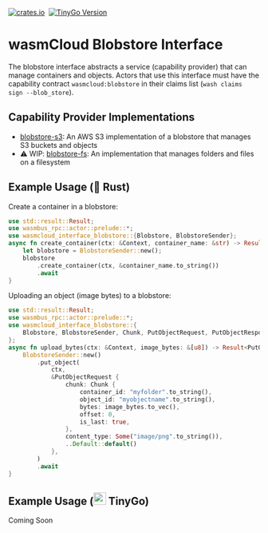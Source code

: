 [![crates.io](https://img.shields.io/crates/v/wasmcloud-interface-blobstore.svg)](https://crates.io/crates/wasmcloud-interface-blobstore)&nbsp;
[![TinyGo Version](https://img.shields.io/github/go-mod/go-version/wasmcloud/interfaces?label=TinyGo&filename=blobstore%2Ftinygo%2Fgo.mod)](https://pkg.go.dev/github.com/wasmcloud/interfaces/blobstore/tinygo)
# wasmCloud Blobstore Interface

The blobstore interface abstracts a service (capability provider) that can manage containers and objects. Actors that use this interface must have the capability contract `wasmcloud:blobstore` in their claims list (`wash claims sign --blob_store`).

## Capability Provider Implementations
- [blobstore-s3](https://github.com/wasmCloud/capability-providers/tree/main/blobstore-s3): An AWS S3 implementation of a blobstore that manages S3 buckets and objects
- ⚠️ WIP: [blobstore-fs](https://github.com/wasmCloud/capability-providers/pull/154): An implementation that manages folders and files on a filesystem

## Example Usage (🦀 Rust)
Create a container in a blobstore:
```rust
use std::result::Result;
use wasmbus_rpc::actor::prelude::*;
use wasmcloud_interface_blobstore::{Blobstore, BlobstoreSender};
async fn create_container(ctx: &Context, container_name: &str) -> Result<(), RpcError> {
    let blobstore = BlobstoreSender::new();
    blobstore
        .create_container(ctx, &container_name.to_string())
        .await
}

```
Uploading an object (image bytes) to a blobstore:
```rust
use std::result::Result;
use wasmbus_rpc::actor::prelude::*;
use wasmcloud_interface_blobstore::{
    Blobstore, BlobstoreSender, Chunk, PutObjectRequest, PutObjectResponse,
};
async fn upload_bytes(ctx: &Context, image_bytes: &[u8]) -> Result<PutObjectResponse, RpcError> {
    BlobstoreSender::new()
        .put_object(
            ctx,
            &PutObjectRequest {
                chunk: Chunk {
                    container_id: "myfolder".to_string(),
                    object_id: "myobjectname".to_string(),
                    bytes: image_bytes.to_vec(),
                    offset: 0,
                    is_last: true,
                },
                content_type: Some("image/png".to_string()),
                ..Default::default()
            },
        )
        .await
}
```

## Example Usage (<img alt="gopher" src="https://i.imgur.com/fl5JozD.png" height="25px"> TinyGo)
Coming Soon